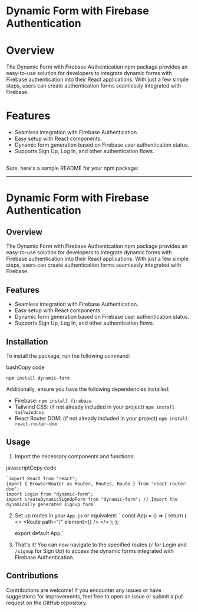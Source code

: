 # Dynamic Form with Firebase Authentication

# Overview

The Dynamic Form with Firebase Authentication npm package provides an easy-to-use solution for developers to integrate dynamic forms with Firebase authentication into their React applications. With just a few simple steps, users can create authentication forms seamlessly integrated with Firebase.


# Features

-   Seamless integration with Firebase Authentication.
-   Easy setup with React components.
-   Dynamic form generation based on Firebase user authentication status.
-   Supports Sign Up, Log In, and other authentication flows.

##   
Sure, here's a sample README for your npm package:

----------

# Dynamic Form with Firebase Authentication

## Overview

The Dynamic Form with Firebase Authentication npm package provides an easy-to-use solution for developers to integrate dynamic forms with Firebase authentication into their React applications. With just a few simple steps, users can create authentication forms seamlessly integrated with Firebase.

## Features

-   Seamless integration with Firebase Authentication.
-   Easy setup with React components.
-   Dynamic form generation based on Firebase user authentication status.
-   Supports Sign Up, Log In, and other authentication flows.

## Installation

To install the package, run the following command:

bashCopy code

`npm install dynamic-form` 

Additionally, ensure you have the following dependencies installed:

-   Firebase: `npm install firebase`
-   Tailwind CSS: (if not already included in your project) `npm install tailwindcss`
-   React Router DOM: (if not already included in your project) `npm install react-router-dom`

## Usage

1.  Import the necessary components and functions:

javascriptCopy code

    `import React from "react";
    import { BrowserRouter as Router, Routes, Route } from "react-router-dom";
    import Login from "dynamic-form";
    import createDynamicSignUpForm from "dynamic-form"; // Import the dynamically generated signup form` 

2.  Set up routes in your `App.js` or equivalent:
`
    const App = () => {
      return (
        <>
        <Router>
          <Routes>
            <Route path="/" element={<Login />} />
            <Route path="/signup" element={createDynamicSignUpForm()} />
          </Routes>
        </Router>
        </>
      );
    };
    
    export default App;` 

3.  That's it! You can now navigate to the specified routes (`/` for Login and `/signup` for Sign Up) to access the dynamic forms integrated with Firebase Authentication.

## Contributions

Contributions are welcome! If you encounter any issues or have suggestions for improvements, feel free to open an issue or submit a pull request on the GitHub repository.